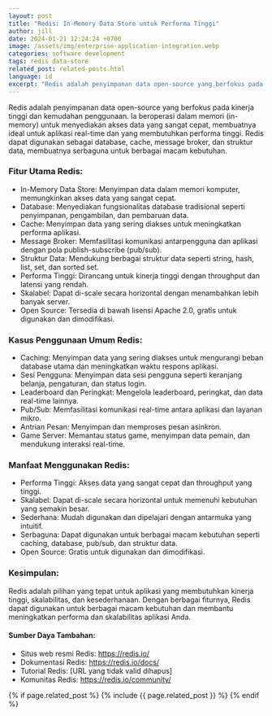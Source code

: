 ```yaml
---
layout: post
title: "Redis: In-Memory Data Store untuk Performa Tinggi"
author: jill
date: 2024-01-21 12:24:24 +0700
image: /assets/img/enterprise-application-integration.webp
categories: software development
tags: redis data-store
related_post: related-posts.html
language: id
excerpt: "Redis adalah penyimpanan data open-source yang berfokus pada kinerja tinggi dan kemudahan penggunaan. Ia beroperasi dalam memori (in-memory) untuk menyediakan akses data yang sangat cepat, membuatnya ideal untuk aplikasi real-time dan yang membutuhkan performa tinggi. Redis dapat digunakan sebagai database, cache, message broker, dan struktur data, membuatnya serbaguna untuk berbagai macam kebutuhan."
---
```

Redis adalah penyimpanan data open-source yang berfokus pada kinerja tinggi dan kemudahan penggunaan. Ia beroperasi dalam memori (in-memory) untuk menyediakan akses data yang sangat cepat, membuatnya ideal untuk aplikasi real-time dan yang membutuhkan performa tinggi. Redis dapat digunakan sebagai database, cache, message broker, dan struktur data, membuatnya serbaguna untuk berbagai macam kebutuhan.

### Fitur Utama Redis:
- In-Memory Data Store: Menyimpan data dalam memori komputer, memungkinkan akses data yang sangat cepat.
- Database: Menyediakan fungsionalitas database tradisional seperti penyimpanan, pengambilan, dan pembaruan data.
- Cache: Menyimpan data yang sering diakses untuk meningkatkan performa aplikasi.
- Message Broker: Memfasilitasi komunikasi antarpengguna dan aplikasi dengan pola publish-subscribe (pub/sub).
- Struktur Data: Mendukung berbagai struktur data seperti string, hash, list, set, dan sorted set.
- Performa Tinggi: Dirancang untuk kinerja tinggi dengan throughput dan latensi yang rendah.
- Skalabel: Dapat di-scale secara horizontal dengan menambahkan lebih banyak server.
- Open Source: Tersedia di bawah lisensi Apache 2.0, gratis untuk digunakan dan dimodifikasi.

### Kasus Penggunaan Umum Redis:
- Caching: Menyimpan data yang sering diakses untuk mengurangi beban database utama dan meningkatkan waktu respons aplikasi.
- Sesi Pengguna: Menyimpan data sesi pengguna seperti keranjang belanja, pengaturan, dan status login.
- Leaderboard dan Peringkat: Mengelola leaderboard, peringkat, dan data real-time lainnya.
- Pub/Sub: Memfasilitasi komunikasi real-time antara aplikasi dan layanan mikro.
- Antrian Pesan: Menyimpan dan memproses pesan asinkron.
- Game Server: Memantau status game, menyimpan data pemain, dan mendukung interaksi real-time.

### Manfaat Menggunakan Redis:
- Performa Tinggi: Akses data yang sangat cepat dan throughput yang tinggi.
- Skalabel: Dapat di-scale secara horizontal untuk memenuhi kebutuhan yang semakin besar.
- Sederhana: Mudah digunakan dan dipelajari dengan antarmuka yang intuitif.
- Serbaguna: Dapat digunakan untuk berbagai macam kebutuhan seperti caching, database, pub/sub, dan struktur data.
- Open Source: Gratis untuk digunakan dan dimodifikasi.

### Kesimpulan:
Redis adalah pilihan yang tepat untuk aplikasi yang membutuhkan kinerja tinggi, skalabilitas, dan kesederhanaan. Dengan berbagai fiturnya, Redis dapat digunakan untuk berbagai macam kebutuhan dan membantu meningkatkan performa dan skalabilitas aplikasi Anda.

#### Sumber Daya Tambahan:
- Situs web resmi Redis: https://redis.io/
- Dokumentasi Redis: https://redis.io/docs/
- Tutorial Redis: [URL yang tidak valid dihapus]
- Komunitas Redis: https://redis.io/community/

{% if page.related_post %}
  {% include {{ page.related_post }} %}
{% endif %}
